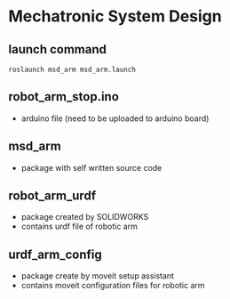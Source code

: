 # Mechatronic System Design

## launch command
```
roslaunch msd_arm msd_arm.launch
```
## robot_arm_stop.ino
* arduino file (need to be uploaded to arduino board)

## msd_arm
* package with self written source code

## robot_arm_urdf
* package created by SOLIDWORKS
* contains urdf file of robotic arm

## urdf_arm_config
* package create by moveit setup assistant
* contains moveit configuration files for robotic arm 

